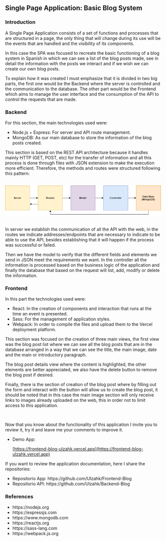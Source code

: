 <h2>Single Page Application: Basic Blog System</h2>
<h3>Introduction</h3>
<p>
  A Single Page Application consists of a set of functions and processes that are structured in a page, the only thing that will change during its use will be the events that are handled and the visibility of its components.
</p>
<p>
  In this case the SPA was focused to recreate the basic functioning of a blog system in Spanish in which we can see a list of the blog posts made, see in detail the information with the posts we interact and if we wish we can create our own blog posts.
</p>
<p>
  To explain how it was created I must emphasize that it is divided in two big parts, the first one would be the Backend where the server is controlled and the communication to the database. The other part would be the Frontend which aims to manage the user interface and the consumption of the API to control the requests that are made.
</p>

<h3>Backend</h3>
<p>
  For this section, the main technologies used were:
</p>

<ul>
  <li>Node.js + Express: For server and API route management.</li>
  <li>MongoDB: As our main database to store the information of the blog posts created.</li>
</ul>

<p>
  This section is based on the REST API architecture because it handles mainly HTTP (GET, POST, etc) for the transfer of information and all this process is done through files with JSON extension to make the execution more efficient. Therefore, the methods and routes were structured following this pattern:
</p>
</br>
<div align="center">
    <img alt="API Structure Image" src="./src/assets/static/API Structure.png">
</div>
</br>
<p>
  In server we establish the communication of all the API with the web, in the routes we indicate addresses/endpoints that are necessary to indicate to be able to use the API, besides establishing that it will happen if the process was successful or failed.
</p>
<p>
  Then we have the model to verify that the different fields and elements we send in JSON meet the requirements we want. In the controller all the information is processed based on the business logic of the application and finally the database that based on the request will list, add, modify or delete the information.
</p>

<h3>Frontend</h3>
<p>
  In this part the technologies used were:
</p>
<ul>
  <li>React: In the creation of components and interaction that runs at the time an event is presented.</li>
  <li>Sass: For the management of application styles.</li>
  <li>Webpack: In order to compile the files and upload them to the Vercel deployment platform.</li>
</ul>

<p>
  This section was focused on the creation of three main views, the first view was the blog post list where we can see all the blog posts that are in the database arranged in a way that we can see the title, the main image, date and the main or introductory paragraph.
</p>
<p>
  The blog post details view where the content is highlighted, the other elements are better appreciated, we also have the delete button to remove the blog post if desired.
</p>
<p>
  Finally, there is the section of creation of the blog post where by filling out the form and interact with the button will allow us to create the blog post, it should be noted that in this case the main image section will only receive links to images already uploaded on the web, this in order not to limit access to this application.
</p>
</br>
<p>
  Now that you know about the functionality of this application I invite you to review it, try it and leave me your comments to improve it.
</p>
<ul>
  <li>Demo App: 
  
  [https://frontend-blog-ulzahk.vercel.app](https://frontend-blog-ulzahk.vercel.app) 
  
  </li>
</ul>

If you want to review the application documentation, here I share the repositories:

<ul>
  <li>Repositorio App: <a target='_blank'>https://github.com/Ulzahk/Frontend-Blog</a></li>
  <li>Repositorio API: <a target='_blank'>https://github.com/Ulzahk/Backend-Blog</a></li>
</ul>

<h3>References</h3>
<ul>
  <li><a target='_blank'>https://nodejs.org</a></li>
  <li><a target='_blank'>https://expressjs.com</a></li>
  <li><a target='_blank'>https://www.mongodb.com</a></li>
  <li><a target='_blank'>https://reactjs.org</a></li>
  <li><a target='_blank'>https://sass-lang.com</a></li>
  <li><a target='_blank'>https://webpack.js.org</a></li>
</ul>

